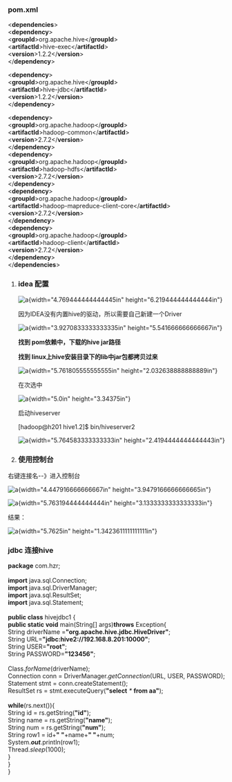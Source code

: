 ### pom.xml

&lt;**dependencies**&gt;\
&lt;**dependency**&gt;\
&lt;**groupId**&gt;org.apache.hive&lt;/**groupId**&gt;\
&lt;**artifactId**&gt;hive-exec&lt;/**artifactId**&gt;\
&lt;**version**&gt;1.2.2&lt;/**version**&gt;\
&lt;/**dependency**&gt;

&lt;**dependency**&gt;\
&lt;**groupId**&gt;org.apache.hive&lt;/**groupId**&gt;\
&lt;**artifactId**&gt;hive-jdbc&lt;/**artifactId**&gt;\
&lt;**version**&gt;1.2.2&lt;/**version**&gt;\
&lt;/**dependency**&gt;

&lt;**dependency**&gt;\
&lt;**groupId**&gt;org.apache.hadoop&lt;/**groupId**&gt;\
&lt;**artifactId**&gt;hadoop-common&lt;/**artifactId**&gt;\
&lt;**version**&gt;2.7.2&lt;/**version**&gt;\
&lt;/**dependency**&gt;\
&lt;**dependency**&gt;\
&lt;**groupId**&gt;org.apache.hadoop&lt;/**groupId**&gt;\
&lt;**artifactId**&gt;hadoop-hdfs&lt;/**artifactId**&gt;\
&lt;**version**&gt;2.7.2&lt;/**version**&gt;\
&lt;/**dependency**&gt;\
&lt;**dependency**&gt;\
&lt;**groupId**&gt;org.apache.hadoop&lt;/**groupId**&gt;\
&lt;**artifactId**&gt;hadoop-mapreduce-client-core&lt;/**artifactId**&gt;\
&lt;**version**&gt;2.7.2&lt;/**version**&gt;\
&lt;/**dependency**&gt;\
&lt;**dependency**&gt;\
&lt;**groupId**&gt;org.apache.hadoop&lt;/**groupId**&gt;\
&lt;**artifactId**&gt;hadoop-client&lt;/**artifactId**&gt;\
&lt;**version**&gt;2.7.2&lt;/**version**&gt;\
&lt;/**dependency**&gt;\
&lt;/**dependencies**&gt;

1.  ### idea 配置

    ![a](media/image1.png){width="4.769444444444445in"
    height="6.219444444444444in"}

    因为IDEA没有内置hive的驱动，所以需要自己新建一个Driver

    ![a](media/image2.png){width="3.9270833333333335in"
    height="5.541666666666667in"}

    **找到 pom依赖中，下载的hive jar路径**

    **找到 linux上hive安装目录下的lib中jar包都拷贝过来**

    ![a](media/image3.png){width="5.761805555555555in"
    height="2.032638888888889in"}

    在次选中

    ![a](media/image4.png){width="5.0in"
    height="3.34375in"}

    启动hiveserver

    \[hadoop@h201 hive1.2\]\$ bin/hiveserver2

    ![a](media/image5.png){width="5.764583333333333in"
    height="2.4194444444444443in"}

2.  ### 使用控制台

右键连接名--》进入控制台

![a](media/image6.png){width="4.447916666666667in"
height="3.9479166666666665in"}

![a](media/image7.png){width="5.763194444444444in"
height="3.1333333333333333in"}

结果：

![a](media/image8.png){width="5.7625in"
height="1.3423611111111111in"}

### jdbc 连接hive

**package** com.hzr;\
\
**import** java.sql.Connection;\
**import** java.sql.DriverManager;\
**import** java.sql.ResultSet;\
**import** java.sql.Statement;\
\
**public class** hivejdbc1 {\
**public static void** main(String\[\] args)**throws** Exception{\
String driverName =**"org.apache.hive.jdbc.HiveDriver"**;\
String URL=**"jdbc:hive2://192.168.8.201:10000"**;\
String USER=**"root"**;\
String PASSWORD=**"123456"**;\
\
Class.*forName*(driverName);\
Connection conn = DriverManager.*getConnection*(URL, USER, PASSWORD);\
Statement stmt = conn.createStatement();\
ResultSet rs = stmt.executeQuery(**"select** *\** **from aa"**);\
\
**while**(rs.next()){\
String id = rs.getString(**"id"**);\
String name = rs.getString(**"name"**);\
String num = rs.getString(**"num"**);\
String row1 = id+**" "**+name+**" "**+num;\
System.***out***.println(row1);\
Thread.*sleep*(1000);\
}\
}\
}
